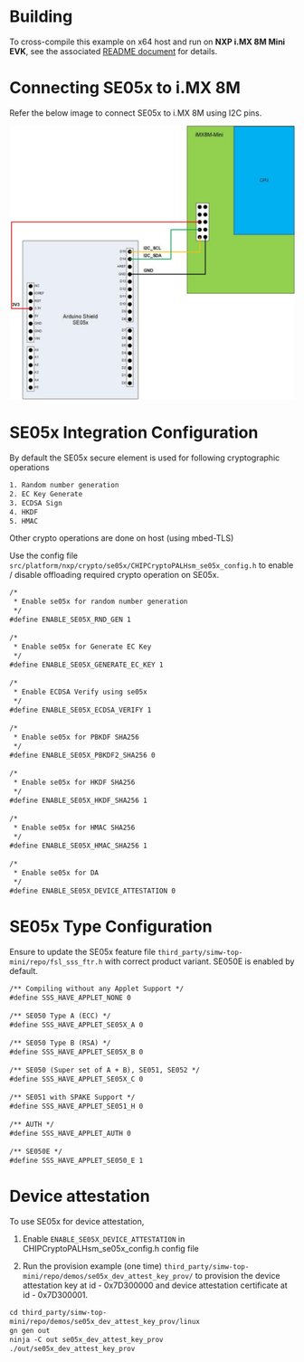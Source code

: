 # Building

To cross-compile this example on x64 host and run on **NXP i.MX 8M Mini**
**EVK**, see the associated
[README document](../../../../../docs/platforms/nxp/nxp_imx8m_linux_examples.md)
for details.


# Connecting SE05x to i.MX 8M

Refer the below image to connect SE05x to i.MX 8M using I2C pins.

![SE05x-i.MX8M-Mini](../../../platform/nxp/se05x/linux/doc/images/imx8evk_se05x.jpg)


# SE05x Integration Configuration

By default the SE05x secure element is used for following cryptographic operations

	1. Random number generation
	2. EC Key Generate
	3. ECDSA Sign
	4. HKDF
	5. HMAC

Other crypto operations are done on host (using mbed-TLS)

Use the config file `src/platform/nxp/crypto/se05x/CHIPCryptoPALHsm_se05x_config.h` to enable / disable offloading required crypto operation on SE05x.

```
/*
 * Enable se05x for random number generation
 */
#define ENABLE_SE05X_RND_GEN 1

/*
 * Enable se05x for Generate EC Key
 */
#define ENABLE_SE05X_GENERATE_EC_KEY 1

/*
 * Enable ECDSA Verify using se05x
 */
#define ENABLE_SE05X_ECDSA_VERIFY 1

/*
 * Enable se05x for PBKDF SHA256
 */
#define ENABLE_SE05X_PBKDF2_SHA256 0

/*
 * Enable se05x for HKDF SHA256
 */
#define ENABLE_SE05X_HKDF_SHA256 1

/*
 * Enable se05x for HMAC SHA256
 */
#define ENABLE_SE05X_HMAC_SHA256 1

/*
 * Enable se05x for DA
 */
#define ENABLE_SE05X_DEVICE_ATTESTATION 0
```


# SE05x Type Configuration

Ensure to update the SE05x feature file `third_party/simw-top-mini/repo/fsl_sss_ftr.h` with correct product variant. SE050E is enabled by default.

```
/** Compiling without any Applet Support */
#define SSS_HAVE_APPLET_NONE 0

/** SE050 Type A (ECC) */
#define SSS_HAVE_APPLET_SE05X_A 0

/** SE050 Type B (RSA) */
#define SSS_HAVE_APPLET_SE05X_B 0

/** SE050 (Super set of A + B), SE051, SE052 */
#define SSS_HAVE_APPLET_SE05X_C 0

/** SE051 with SPAKE Support */
#define SSS_HAVE_APPLET_SE051_H 0

/** AUTH */
#define SSS_HAVE_APPLET_AUTH 0

/** SE050E */
#define SSS_HAVE_APPLET_SE050_E 1
```


# Device attestation

To use SE05x for device attestation,

1. Enable  `ENABLE_SE05X_DEVICE_ATTESTATION` in CHIPCryptoPALHsm_se05x_config.h config file

2. Run the provision example (one time) `third_party/simw-top-mini/repo/demos/se05x_dev_attest_key_prov/` to provision the device attestation key at id - 0x7D300000 and device attestation certificate at id - 0x7D300001.

```
cd third_party/simw-top-mini/repo/demos/se05x_dev_attest_key_prov/linux
gn gen out
ninja -C out se05x_dev_attest_key_prov
./out/se05x_dev_attest_key_prov
```